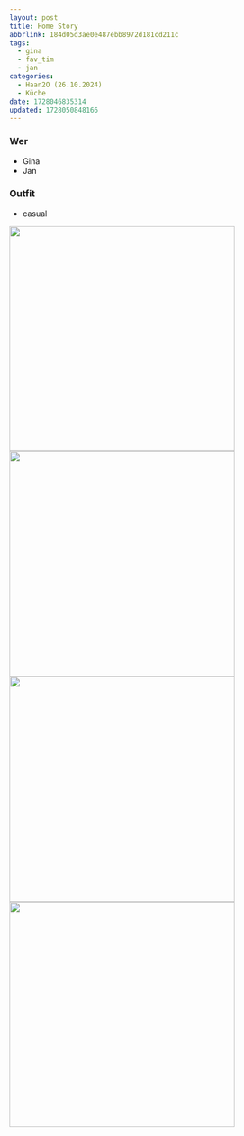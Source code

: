 ```yaml
---
layout: post
title: Home Story
abbrlink: 184d05d3ae0e487ebb8972d181cd211c
tags:
  - gina
  - fav_tim
  - jan
categories:
  - Haan2O (26.10.2024)
  - Küche
date: 1728046835314
updated: 1728050848166
---
```


### Wer

- Gina
- Jan

### Outfit

- casual

<img src=":/b84e6188893445d4a0df1dcc31c9e60f" width="400"/>
<img src=":/5e5f4bcfc5304e4e8ed1033aadc524b7" width="400"/>
<img src=":/17b623c9d189457a95e98143e902994a" width="400"/>
<img src=":/57755f2f343f4cac9bf1b742e9e42859" width="400"/>
